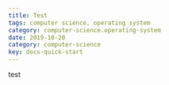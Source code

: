```yaml
---
title: Test
tags: computer science, operating system
category: computer-science.operating-system
date: 2019-10-20
category: computer-science
key: docs-quick-start
---
```


test
